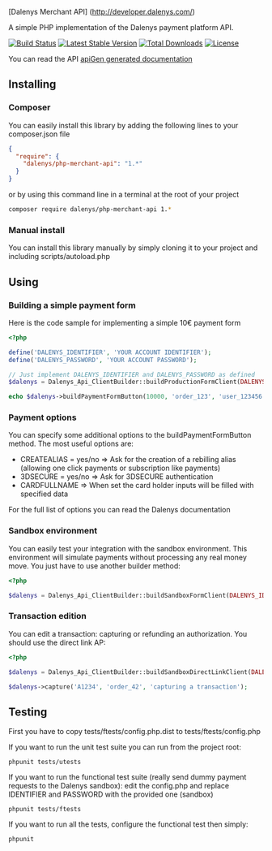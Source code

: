 [Dalenys Merchant API] (http://developer.dalenys.com/)

A simple PHP implementation of the Dalenys payment platform API.

[![Build Status](https://travis-ci.org/dalenys/php-merchant-api.svg?branch=master)](https://travis-ci.org/dalenys/php-merchant-api)
[![Latest Stable Version](https://poser.pugx.org/dalenys/php-merchant-api/v/stable)](https://packagist.org/packages/dalenys/php-merchant-api) 
[![Total Downloads](https://poser.pugx.org/dalenys/php-merchant-api/downloads)](https://packagist.org/packages/dalenys/php-merchant-api) 
[![License](https://poser.pugx.org/dalenys/php-merchant-api/license)](https://packagist.org/packages/dalenys/php-merchant-api)


You can read the API [apiGen generated documentation](https://codedoc.pub/dalenys/php-merchant-api/master/index.html)  


## Installing

### Composer
You can easily install this library by adding the following lines to your composer.json file

```json
{
  "require": {
    "dalenys/php-merchant-api": "1.*"
  }
}
```

or by using this command line in a terminal at the root of your project

```bash
composer require dalenys/php-merchant-api 1.*
```

### Manual install
You can install this library manually by simply cloning it to your project and including scripts/autoload.php


## Using
 
### Building a simple payment form

Here is the code sample for implementing a simple 10€ payment form

```php
<?php

define('DALENYS_IDENTIFIER', 'YOUR ACCOUNT IDENTIFIER');
define('DALENYS_PASSWORD', 'YOUR ACCOUNT PASSWORD');

// Just implement DALENYS_IDENTIFIER and DALENYS_PASSWORD as defined
$dalenys = Dalenys_Api_ClientBuilder::buildProductionFormClient(DALENYS_IDENTIFIER, DALENYS_PASSWORD);

echo $dalenys->buildPaymentFormButton(10000, 'order_123', 'user_123456', 'Payment sample');
```

### Payment options
You can specify some additional options to the buildPaymentFormButton method.
The most useful options are:
- CREATEALIAS = yes/no => Ask for the creation of a rebilling alias (allowing one click payments or subscription like payments)
- 3DSECURE = yes/no => Ask for 3DSECURE authentication
- CARDFULLNAME => When set the card holder inputs will be filled with specified data

For the full list of options you can read the Dalenys documentation

### Sandbox environment
You can easily test your integration with the sandbox environment. This environment will simulate payments without processing any real money move.
You just have to use another builder method:

```php
<?php

$dalenys = Dalenys_Api_ClientBuilder::buildSandboxFormClient(DALENYS_IDENTIFIER, DALENYS_PASSWORD);
```

### Transaction edition
You can edit a transaction: capturing or refunding an authorization.
You should use the direct link AP:

```php
<?php

$dalenys = Dalenys_Api_ClientBuilder::buildSandboxDirectLinkClient(DALENYS_IDENTIFIER, DALENYS_PASSWORD);

$dalenys->capture('A1234', 'order_42', 'capturing a transaction');
```

## Testing

First you have to copy tests/ftests/config.php.dist to tests/ftests/config.php

If you want to run the unit test suite you can run from the project root:

```shell
phpunit tests/utests
```

If you want to run the functional test suite (really send dummy payment requests to the Dalenys sandbox): edit the config.php and replace IDENTIFIER and PASSWORD with the provided one (sandbox)

```shell
phpunit tests/ftests
```

If you want to run all the tests, configure the functional test then simply:

```shell
phpunit
```
